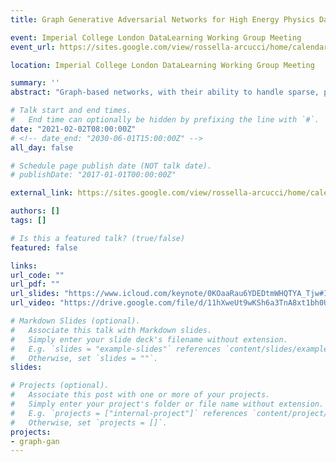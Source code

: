 ```yaml
---
title: Graph Generative Adversarial Networks for High Energy Physics Data Generation

event: Imperial College London DataLearning Working Group Meeting
event_url: https://sites.google.com/view/rossella-arcucci/home/calendar-datalearningg

location: Imperial College London DataLearning Working Group Meeting

summary: ''
abstract: "Graph-based networks, with their ability to handle sparse, permutation invariant data with complex geometries, have recently proven useful in a variety of disciplines. One of these is high energy physics, where they have been successfully applied to important classification and reconstruction tasks, however have yet to be explored much for generation. We discuss some generative models for simulating datasets like those produced at the CERN Large Hadron Collider (LHC), and focus on a new message-passing graph based generative adversarial network. This approach is demonstrated by training on and generating sparse representations of MNIST images and jets of particles in proton-proton collisions like those at the LHC."

# Talk start and end times.
#   End time can optionally be hidden by prefixing the line with `#`.
date: "2021-02-02T08:00:00Z"
# <!-- date_end: "2030-06-01T15:00:00Z" -->
all_day: false

# Schedule page publish date (NOT talk date).
# publishDate: "2017-01-01T00:00:00Z"

external_link: https://sites.google.com/view/rossella-arcucci/home/calendar-datalearning

authors: []
tags: []

# Is this a featured talk? (true/false)
featured: false

links:
url_code: ""
url_pdf: ""
url_slides: "https://www.icloud.com/keynote/0KOaaRau6YDEDtmWHQTYA_Tjw#ICL_Talk_2/2/21"
url_video: "https://drive.google.com/file/d/11hXweUt9wKSh6a3TnA8xt1bh0UQJDQQq/view?usp=sharing"

# Markdown Slides (optional).
#   Associate this talk with Markdown slides.
#   Simply enter your slide deck's filename without extension.
#   E.g. `slides = "example-slides"` references `content/slides/example-slides.md`.
#   Otherwise, set `slides = ""`.
slides:

# Projects (optional).
#   Associate this post with one or more of your projects.
#   Simply enter your project's folder or file name without extension.
#   E.g. `projects = ["internal-project"]` references `content/project/deep-learning/index.md`.
#   Otherwise, set `projects = []`.
projects:
- graph-gan
---
```

